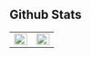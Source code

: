 ## Github Stats  
<table><tr><td valign="top" width="50%">
<img src="https://github-readme-stats.vercel.app/api?username=yhangf&show_icons=true&count_private=true&hide_border=true" align="left" style="width: 100%" />
</td><td valign="top" width="50%">
<img src="https://github-readme-stats.vercel.app/api/top-langs/?username=yhangf&hide_border=true&layout=compact" align="left" style="width: 100%" />
</td></tr></table>  
<br/>
